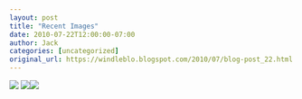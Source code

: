 ```yaml
---
layout: post
title: "Recent Images"
date: 2010-07-22T12:00:00-07:00
author: Jack
categories: [uncategorized]
original_url: https://windleblo.blogspot.com/2010/07/blog-post_22.html
---
```


![](https://lh3.googleusercontent.com/blogger_img_proxy/AEn0k_uj2q124GCUN_XOYRbWVodGH3FF4G7P0aVsgTA3f6t3JNSULKAmKr9CLHq8-EeWNQl3L5FQzy5tI7ySRjUq0ruZGmVqKiiSjyNZFtdDohwluV3SwDiweIAzrk8J_LHhl2y3emS-NP76OnxhqHaO8mputiTS6QmTHdmP1pbNRwGhI566aSeb5_ZjAA5AGE8hWrSM6NAdsoLZL9-vtn7O-1duGOE1k_0LGuOaVqH4tgDJhHmN1QQL77H9grEBO6XgFAe1i21gMP3iwefaTQhnJms0NcXXyQb1Pahz52Y84VEcdoQatvCts_Q=s0-d) [![](https://lh3.googleusercontent.com/blogger_img_proxy/AEn0k_tWOE50OZ-acHejOE5G1lMdgzZ-El9fWkAevV2kkH16tgiOrFi5dCB7T_e-aMwvkzoYZiq6u7Txyh8sMsRuBKmlVnXvW2bzfUujX3ZG4ZFZ70BO_52vV-bd=s0-d)](http://photobucket.com/redirect/album?showShareLB=1)[![](https://lh3.googleusercontent.com/blogger_img_proxy/AEn0k_uFziVRXUxV6V07QjJY4S2PwGTeeQOFpzHNJQc4MbwwGppXGOJ_7E29xKof9I3tVbfSRFMV0CnWS5d0ifpyKF4yo6v2LOL8TIw-ePBf0N1dFYKDNDLxigFD=s0-d)](http://s373.photobucket.com/albums/oo174/windleblo/carmine/)